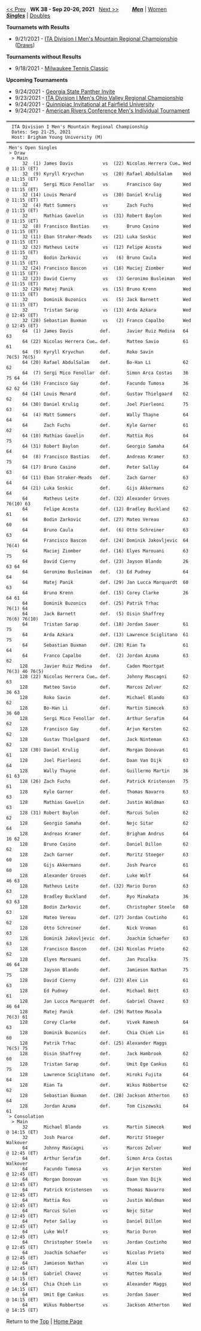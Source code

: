 <a name="top"></a>[<< Prev](men_singles_2137.md) &nbsp; **WK 38 - Sep 20-26, 2021** &nbsp; [Next >>](men_singles_2139.md) &nbsp;&nbsp;&nbsp;&nbsp;&nbsp;&nbsp;&nbsp; [***Men***](./men_singles_2138.md) &#124; [Women](./women_singles_2138.md) &nbsp;&nbsp;&nbsp;&nbsp;&nbsp; [***Singles***](./men_singles_2138.md) &#124; [Doubles](./men_doubles_2138.md)

**Tournamets with Results**  
- 9/21/2021 - [ITA Division I Men's Mountain Regional Championship](#21-39721) ([Draws](https://colleges.wearecollegetennis.com/competitions/BrighamYoungUniversityM/Tournaments/Overview/0A12EB81-68AE-4020-9FA2-B2DB100CE962))  

**Tournaments without Results**  
- 9/18/2021 - <a href="https://colleges.wearecollegetennis.com/competitions/ITA/Tournaments/Overview/4310416C-7EB8-49BC-9A59-895CD6BEE8F8" target="_blank">Milwaukee Tennis Classic</a>

**Upcoming Tournaments**  
- 9/24/2021 - <a href="https://colleges.wearecollegetennis.com/competitions/GeorgiaStateUniversityM/Tournaments/Overview/B537401C-4CA4-4C79-A319-9E137D884288" target="_blank">Georgia State Panther Invite</a>
- 9/23/2021 - <a href="https://colleges.wearecollegetennis.com/competitions/UnivOfTennesseeKnoxvilleM/Tournaments/Overview/E67E61FF-EAE8-48C4-A7F4-925524DBA1AC" target="_blank">ITA Division I Men's Ohio Valley Regional Championship</a>
- 9/24/2021 - <a href="https://colleges.wearecollegetennis.com/competitions/QuinnipiacUniversityM/Tournaments/Overview/4CA1F754-31D9-4DCF-8BB3-0098D93E8693" target="_blank">Quinnipiac Invitational at Fairfield University</a>
- 9/24/2021 - <a href="https://colleges.wearecollegetennis.com/competitions/ITA/Tournaments/Overview/63F6590C-8978-4423-B779-D29954A953E1" target="_blank">American Rivers Conference Men's Individual Tournament</a>

<a name="21-39721"></a>
~~~
══════════════════════════════════════════════════════════════════════════════════
  ITA Division I Men's Mountain Regional Championship
  Dates: Sep 21-25, 2021
  Host: Brigham Young University (M)
══════════════════════════════════════════════════════════════════════════════════
 Men's Open Singles
 > Draw
  > Main
      32  (1) James Davis           vs  (22) Nicolas Herrera Cue… Wed @ 11:15 (ET)
      32  (9) Kyryll Kryvchun       vs  (20) Rafael AbdulSalam    Wed @ 11:15 (ET)
      32      Sergi Mico Fenollar   vs       Francisco Gay        Wed @ 11:15 (ET)
      32 (14) Louis Menard          vs  (30) Daniel Krulig        Wed @ 11:15 (ET)
      32  (4) Matt Summers          vs       Zach Fuchs           Wed @ 11:15 (ET)
      32      Mathias Gavelin       vs  (31) Robert Baylon        Wed @ 11:15 (ET)
      32  (8) Francisco Bastias     vs       Bruno Casino         Wed @ 11:15 (ET)
      32 (11) Eban Straker-Meads    vs  (21) Luka Soskic          Wed @ 11:15 (ET)
      32 (32) Matheus Leite         vs  (12) Felipe Acosta        Wed @ 11:15 (ET)
      32      Bodin Zarkovic        vs   (6) Bruno Caula          Wed @ 11:15 (ET)
      32 (24) Francisco Bascon      vs  (16) Maciej Ziomber       Wed @ 11:15 (ET)
      32 (23) David Cierny          vs   (3) Geronimo Busleiman   Wed @ 11:15 (ET)
      32 (29) Matej Panik           vs  (15) Bruno Krenn          Wed @ 11:15 (ET)
      32      Dominik Buzonics      vs   (5) Jack Barnett         Wed @ 11:15 (ET)
      32      Tristan Sarap         vs  (13) Arda Azkara          Wed @ 12:45 (ET)
      32 (28) Sebastian Buxman      vs   (2) Franco Capalbo       Wed @ 12:45 (ET)
      64  (1) James Davis          def.      Javier Ruiz Medina   64 63
      64 (22) Nicolas Herrera Cue… def.      Matteo Savio         61 61
      64  (9) Kyryll Kryvchun      def.      Roko Savin           76(5) 76(5)
      64 (20) Rafael AbdulSalam    def.      Bo-Han Li            62 62
      64  (7) Sergi Mico Fenollar  def.      Simon Arca Costas    36 75 64
      64 (19) Francisco Gay        def.      Facundo Tumosa       36 62 62
      64 (14) Louis Menard         def.      Gustav Thielgaard    62 62
      64 (30) Daniel Krulig        def.      Joel Pierleoni       75 63
      64  (4) Matt Summers         def.      Wally Thayne         64 64
      64      Zach Fuchs           def.      Kyle Garner          61 62
      64 (10) Mathias Gavelin      def.      Mattia Ros           64 75
      64 (31) Robert Baylon        def.      Georgio Samaha       64 64
      64  (8) Francisco Bastias    def.      Andreas Kramer       63 75
      64 (17) Bruno Casino         def.      Peter Sallay         64 63
      64 (11) Eban Straker-Meads   def.      Zach Garner          63 64
      64 (21) Luka Soskic          def.      Gijs Akkermans       62 64
      64      Matheus Leite        def. (32) Alexander Groves     76(10) 63
      64      Felipe Acosta        def. (12) Bradley Buckland     62 61
      64      Bodin Zarkovic       def. (27) Mateo Vereau         63 60
      64      Bruno Caula          def.  (6) Otto Schreiner       63 63
      64      Francisco Bascon     def. (24) Dominik Jakovljevic  64 76(4)
      64      Maciej Ziomber       def. (16) Elyes Marouani       63 75
      64      David Cierny         def. (23) Jayson Blando        26 63 64
      64      Geronimo Busleiman   def.  (3) Ed Pudney            64 64
      64      Matej Panik          def. (29) Jan Lucca Marquardt  60 63
      64      Bruno Krenn          def. (15) Corey Clarke         26 64 61
      64      Dominik Buzonics     def. (25) Patrik Trhac         76(1) 64
      64      Jack Barnett         def.  (5) Oisin Shaffrey       76(6) 76(10)
      64      Tristan Sarap        def. (18) Jordan Sauer         61 75
      64      Arda Azkara          def. (13) Lawrence Sciglitano  61 75
      64      Sebastian Buxman     def. (28) Rian Ta              61 64
      64      Franco Capalbo       def.  (2) Jordan Azuma         63 62
     128      Javier Ruiz Medina   def.      Caden Moortgat       76(3) 46 76(5)
     128 (22) Nicolas Herrera Cue… def.      Johnny Mascagni      62 63
     128      Matteo Savio         def.      Marcos Zelver        62 36 63
     128      Roko Savin           def.      Michael Blando       63 62
     128      Bo-Han Li            def.      Martin Simecek       63 36 60
     128      Sergi Mico Fenollar  def.      Arthur Serafim       64 62
     128      Francisco Gay        def.      Arjun Kersten        62 62
     128      Gustav Thielgaard    def.      Jack Ninteman        63 62
     128 (30) Daniel Krulig        def.      Morgan Donovan       61 61
     128      Joel Pierleoni       def.      Daan Van Dijk        63 64
     128      Wally Thayne         def.      Guillermo Martin     36 61 63
     128 (26) Zach Fuchs           def.      Patrick Kristensen   75 61
     128      Kyle Garner          def.      Thomas Navarro       63 63
     128      Mathias Gavelin      def.      Justin Waldman       63 63
     128 (31) Robert Baylon        def.      Marcus Sulen         62 62
     128      Georgio Samaha       def.      Nejc Sitar           62 64
     128      Andreas Kramer       def.      Brigham Andrus       64 16 62
     128      Bruno Casino         def.      Daniel Dillon        62 62
     128      Zach Garner          def.      Moritz Stoeger       63 60
     128      Gijs Akkermans       def.      Josh Pearce          61 60
     128      Alexander Groves     def.      Luke Wolf            64 46 63
     128      Matheus Leite        def. (32) Mario Duron          63 63
     128      Bradley Buckland     def.      Ryo Minakata         36 63 63
     128      Bodin Zarkovic       def.      Christopher Steele   60 63
     128      Mateo Vereau         def. (27) Jordan Coutinho      61 62
     128      Otto Schreiner       def.      Nick Vroman          61 63
     128      Dominik Jakovljevic  def.      Joachim Schaefer     63 63
     128      Francisco Bascon     def. (24) Nicolas Prieto       62 62
     128      Elyes Marouani       def.      Jan Pucalka          75 46 64
     128      Jayson Blando        def.      Jamieson Nathan      75 75
     128      David Cierny         def. (23) Alex Lin             61 63
     128      Ed Pudney            def.      Michael Bott         63 61
     128      Jan Lucca Marquardt  def.      Gabriel Chavez       63 46 64
     128      Matej Panik          def. (29) Matteo Masala        76(3) 61
     128      Corey Clarke         def.      Vivek Ramesh         64 63
     128      Dominik Buzonics     def.      Chia Chieh Lin       61 60
     128      Patrik Trhac         def. (25) Alexander Maggs      76(5) 75
     128      Oisin Shaffrey       def.      Jack Hambrook        62 60
     128      Tristan Sarap        def.      Umit Ege Cankus      61 75
     128      Lawrence Sciglitano  def.      Hiroki Fujita        64 64
     128      Rian Ta              def.      Wikus Robbertse      62 62
     128      Sebastian Buxman     def. (28) Jackson Atherton     63 64
     128      Jordan Azuma         def.      Tom Ciszewski        64 61
 > Consolation
  > Main
      32      Michael Blando        vs       Martin Simecek       Wed @ 14:15 (ET)
      32      Josh Pearce          def.      Moritz Stoeger       Walkover
      64      Johnny Mascagni       vs       Marcos Zelver        Wed @ 12:45 (ET)
      64      Arthur Serafim       def.      Simon Arca Costas    Walkover
      64      Facundo Tumosa        vs       Arjun Kersten        Wed @ 12:45 (ET)
      64      Morgan Donovan        vs       Daan Van Dijk        Wed @ 12:45 (ET)
      64      Patrick Kristensen    vs       Thomas Navarro       Wed @ 12:45 (ET)
      64      Mattia Ros            vs       Justin Waldman       Wed @ 12:45 (ET)
      64      Marcus Sulen          vs       Nejc Sitar           Wed @ 12:45 (ET)
      64      Peter Sallay          vs       Daniel Dillon        Wed @ 12:45 (ET)
      64      Luke Wolf             vs       Mario Duron          Wed @ 12:45 (ET)
      64      Christopher Steele    vs       Jordan Coutinho      Wed @ 12:45 (ET)
      64      Joachim Schaefer      vs       Nicolas Prieto       Wed @ 12:45 (ET)
      64      Jamieson Nathan       vs       Alex Lin             Wed @ 12:45 (ET)
      64      Gabriel Chavez        vs       Matteo Masala        Wed @ 14:15 (ET)
      64      Chia Chieh Lin        vs       Alexander Maggs      Wed @ 14:15 (ET)
      64      Umit Ege Cankus       vs       Jordan Sauer         Wed @ 14:15 (ET)
      64      Wikus Robbertse       vs       Jackson Atherton     Wed @ 14:15 (ET)
~~~
Return to the [Top](#top) &#124; [Home Page](../../index.md)